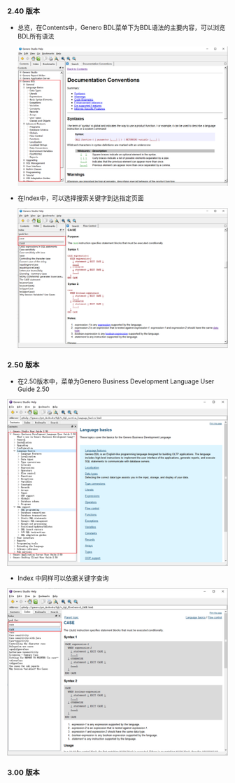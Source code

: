 ### 2.40 版本

  - 总览，在Contents中，Genero BDL菜单下为BDL语法的主要内容，可以浏览BDL所有语法

    ![9dd9cdd2-4526-40ce-876d-7b0c815cb0c6-Snipaste_2023-10-23_11-16-03.png](image/9dd9cdd2-4526-40ce-876d-7b0c815cb0c6-Snipaste_2023-10-23_11-16-03.png)

  - 在Index中，可以选择搜索关键字到达指定页面

    ![9fa09fd1-6fdf-4e27-ac0a-6aa674062a1a-Snipaste_2023-10-23_11-21-43.png](image/9fa09fd1-6fdf-4e27-ac0a-6aa674062a1a-Snipaste_2023-10-23_11-21-43.png)

### 2.50 版本

  - 在2.50版本中，菜单为Genero Business Development Language User Guide 2.50

  ![657ae9dc-ac54-4393-8ca2-b1cec4cbe7c8-Snipaste_2023-10-23_11-24-27.png](image/657ae9dc-ac54-4393-8ca2-b1cec4cbe7c8-Snipaste_2023-10-23_11-24-27.png)

  - Index 中同样可以依据关键字查询

  ![69b0a64d-379d-4e5b-8bb9-123a22f4732b-Snipaste_2023-10-23_11-26-36.png](image/69b0a64d-379d-4e5b-8bb9-123a22f4732b-Snipaste_2023-10-23_11-26-36.png)

### 3.00 版本



